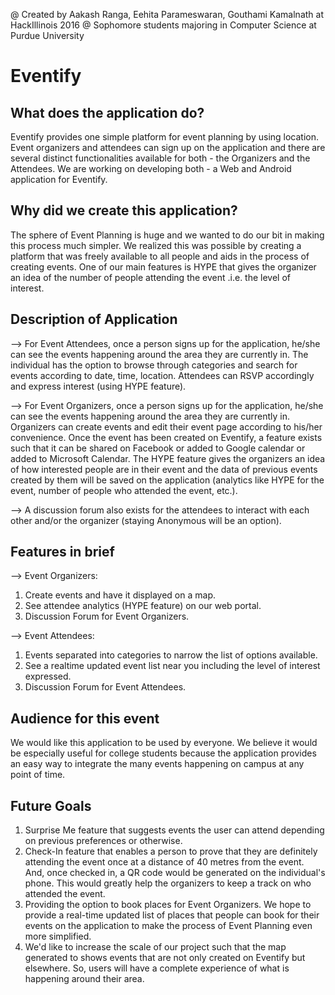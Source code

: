 @ Created by Aakash Ranga, Eehita Parameswaran, Gouthami Kamalnath at HackIllinois 2016
@ Sophomore students majoring in Computer Science at Purdue University

# Eventify

## What does the application do?
Eventify provides one simple platform for event planning by using location. Event organizers and attendees can sign up on the application and there are several distinct functionalities available for both - the Organizers and the Attendees. We are working on developing both - a Web and Android application for Eventify.
  
## Why did we create this application?
The sphere of Event Planning is huge and we wanted to do our bit in making this process much simpler. We realized this was possible by creating a platform that was freely available to all people and aids in the process of creating events. One of our main features is HYPE that gives the organizer an idea of the number of people attending the event .i.e. the level of interest. 

## Description of Application  

--> For Event Attendees, once a person signs up for the application, he/she can see the events happening around the area they are currently in. The individual has the option to browse through categories and search for events according to date, time, location. Attendees can RSVP accordingly and express interest (using HYPE feature). 

--> For Event Organizers, once a person signs up for the application, he/she can see the events happening around the area they are currently in. Organizers can create events and edit their event page according to his/her convenience. Once the event has been created on Eventify, a feature exists such that it can be shared on Facebook or added to Google calendar or added to Microsoft Calendar. The HYPE feature gives the organizers an idea of how interested people are in their event and the data  of previous events created by them will be saved on the application (analytics like HYPE for the event, number of people who attended the event, etc.).

--> A discussion forum also exists for the attendees to interact with each other and/or the organizer (staying Anonymous will be an option). 
  
## Features in brief 
--> Event Organizers:
1. Create events and have it displayed on a map.
2. See attendee analytics (HYPE feature) on our web portal.
3. Discussion Forum for Event Organizers.

--> Event Attendees:
1. Events separated into categories to narrow the list of options available.
2. See a realtime updated event list near you including the level of interest expressed.
3. Discussion Forum for Event Attendees.

## Audience for this event
We would like this application to be used by everyone. We believe it would be especially useful for college students because the application provides an easy way to integrate the many events happening on campus at any point of time.

## Future Goals
1. Surprise Me feature that suggests events the user can attend depending on previous preferences or otherwise.
2. Check-In feature that enables a person to prove that they are definitely attending the event once at a distance of 40 metres from the event. And, once checked in, a QR code would be generated on the individual's phone. This would greatly help the organizers to keep a track on who attended the event. 
2. Providing the option to book places for Event Organizers. We hope to provide a real-time updated list of places that people can book for their events on the application to make the process of Event Planning even more simplified. 
3. We'd like to increase the scale of our project such that the map generated to shows events that are not only created on Eventify but elsewhere. So, users will have a complete experience of what is happening around their area.









